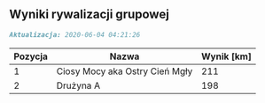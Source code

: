 ## Wyniki rywalizacji grupowej

```markdown
Aktualizacja: 2020-06-04 04:21:26
```

Pozycja | Nazwa | Wynik [km] |
------------ | -------------  | -------------
 1 |Ciosy Mocy aka Ostry Cień Mgły | 211 
 2 |Drużyna A | 198